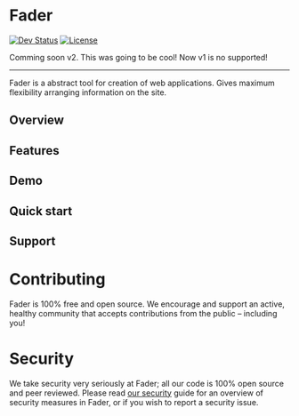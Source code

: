 # Fader

[![Dev Status](https://img.shields.io/badge/status-dev-red.svg)]()
[![License](http://img.shields.io/badge/license-mit-blue.svg)](https://raw.githubusercontent.com/inpime/fader/master/LICENSE)

Comming soon v2. This was going to be cool!
Now v1 is no supported!

---

Fader is a abstract tool for creation of web applications. Gives maximum flexibility arranging information on the site.

## Overview

## Features

## Demo

## Quick start

## Support

# Contributing

Fader is 100% free and open source. We encourage and support an active, healthy community that accepts contributions from the public – including you!

# Security

We take security very seriously at Fader; all our code is 100% open source and peer reviewed.
Please read [our security](SECURITY.md) guide for an overview of security measures in Fader, or if you wish to report a security issue.

